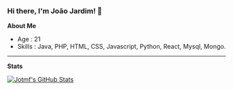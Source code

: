 ### Hi there, I'm João Jardim! 👋

**About Me**

- Age : 21
- Skills : Java, PHP, HTML, CSS, Javascript, Python, React, Mysql, Mongo.
___
**Stats**

<a href="https://github.com/Jotmf">
<img src="https://github-readme-stats.vercel.app/api?username=Jotmf&show_icons=true&count_private=true&theme=radical" alt="Jotmf's GitHub Stats"/>
</a>
